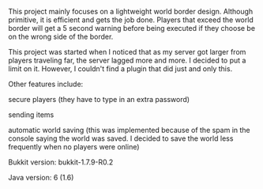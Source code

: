This project mainly focuses on a lightweight world border design. Although primitive, it is efficient and gets the job done. Players that exceed the world border will get a 5 second warning before being executed if they choose be on the wrong side of the border.

This project was started when I noticed that as my server got larger from players traveling far, the server lagged more and more. I decided to put a limit on it. However, I couldn't find a plugin that did just and only this.

Other features include:

secure players (they have to type in an extra password)

sending items

automatic world saving (this was implemented because of the spam in the console saying the world was saved. I decided to save the world less frequently when no players were online)


Bukkit version: bukkit-1.7.9-R0.2

Java version: 6 (1.6)